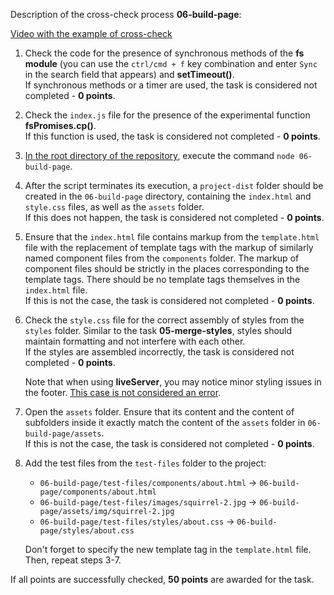 Description of the cross-check process **06-build-page**:

[Video with the example of cross-check](https://www.youtube.com/watch?v=bdWQyl6nXFA)

1. Check the code for the presence of synchronous methods of the **fs module** (you can use the `ctrl/cmd + f` key combination and enter `Sync` in the search field that appears) and **setTimeout()**.  
If synchronous methods or a timer are used, the task is considered not completed - **0 points**.

2. Check the `index.js` file for the presence of the experimental function **fsPromises.cp()**.  
If this function is used, the task is considered not completed - **0 points**.

3. <u>In the root directory of the repository</u>, execute the command `node 06-build-page`.

4. After the script terminates its execution, a `project-dist` folder should be created in the `06-build-page` directory, containing the `index.html` and `style.css` files, as well as the `assets` folder.  
If this does not happen, the task is considered not completed - **0 points**.

5. Ensure that the `index.html` file contains markup from the `template.html` file with the replacement of template tags with the markup of similarly named component files from the `components` folder. The markup of component files should be strictly in the places corresponding to the template tags. There should be no template tags themselves in the `index.html` file.  
If this is not the case, the task is considered not completed - **0 points**.

6. Check the `style.css` file for the correct assembly of styles from the `styles` folder. Similar to the task **05-merge-styles**, styles should maintain formatting and not interfere with each other.  
If the styles are assembled incorrectly, the task is considered not completed - **0 points**.  

   Note that when using **liveServer**, you may notice minor styling issues in the footer. <u>This case is not considered an error</u>.

7. Open the `assets` folder. Ensure that its content and the content of subfolders inside it exactly match the content of the `assets` folder in `06-build-page/assets`.  
If this is not the case, the task is considered not completed - **0 points**.

8. Add the test files from the `test-files` folder to the project:
   - `06-build-page/test-files/components/about.html` -> `06-build-page/components/about.html`
   - `06-build-page/test-files/images/squirrel-2.jpg` -> `06-build-page/assets/img/squirrel-2.jpg`
   - `06-build-page/test-files/styles/about.css` -> `06-build-page/styles/about.css`

   Don't forget to specify the new template tag in the `template.html` file. Then, repeat steps 3-7.

If all points are successfully checked, **50 points** are awarded for the task.
